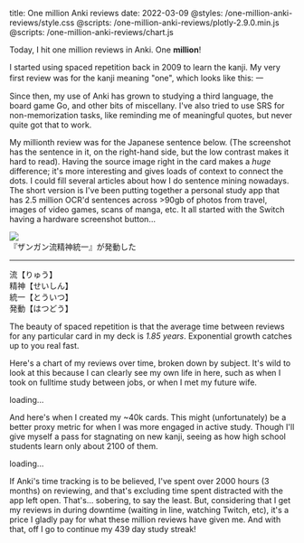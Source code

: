 title: One million Anki reviews
date: 2022-03-09
@styles: /one-million-anki-reviews/style.css
@scripts: /one-million-anki-reviews/plotly-2.9.0.min.js
@scripts: /one-million-anki-reviews/chart.js

Today, I hit one million reviews in Anki. One **million**!

I started using spaced repetition back in 2009 to learn the kanji. My very first review was for the kanji meaning "one", which looks like <span class="hang">this: 一</span>

Since then, my use of Anki has grown to studying a third language, the board game Go, and other bits of miscellany. I've also tried to use SRS for non-memorization tasks, like reminding me of meaningful quotes, but never quite got that to work.

My millionth review was for the Japanese sentence below. (The screenshot has the sentence in it, on the right-hand side, but the low contrast makes it hard to read). Having the source image right in the card makes a _huge_ difference; it's more interesting and gives loads of context to connect the dots. I could fill several articles about how I do sentence mining nowadays. The short version is I've been putting together a personal study app that has 2.5 million OCR'd sentences across &gt;90gb of photos from travel, images of video games, scans of manga, etc. It all started with the Switch having a hardware screenshot button…

<div class="card">
  <img src="https://shawn.dev/one-million-anki-reviews/ff7r.jpg" />
  <div class="text">『ザンガン流精神統一』が発動した</div>
  <hr />
  <div class="text">流【りゅう】</div>
  <div class="text">精神【せいしん】</div>
  <div class="text">統一【とういつ】</div>
  <div class="text">発動【はつどう】</div>
</div>

The beauty of spaced repetition is that the average time between reviews for any particular card in my deck is _1.85 years_. Exponential growth catches up to you real fast.

Here's a chart of my reviews over time, broken down by subject. It's wild to look at this because I can clearly see my own life in here, such as when I took on fulltime study between jobs, or when I met my future wife.

<div class="chart"><div class="loading" id="revs">loading…</div></div>

And here's when I created my ~40k cards. This might (unfortunately) be a better proxy metric for when I was more engaged in active study. Though I'll give myself a pass for stagnating on new kanji, seeing as how high school students learn only about 2100 of them.

<div class="chart"><div class="loading" id="cards">loading…</div></div>

If Anki's time tracking is to be believed, I've spent over 2000 hours (3 months) on reviewing, and that's excluding time spent distracted with the app left open. That's… sobering, to say the least. But, considering that I get my reviews in during downtime (waiting in line, watching Twitch, etc), it's a price I gladly pay for what these million reviews have given me. And with that, off I go to continue my 439 day study streak!

